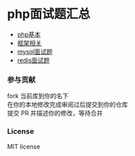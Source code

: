 # php面试题汇总



- [php基本](php基本.md)
- [框架相关](框架相关.md)
- [mysql面试题](mysql面试题.md)
- [redis面试题](redis面试题.md)


### 参与贡献
fork 当前库到你的名下   
在你的本地修改完成审阅过后提交到你的仓库    
提交 PR 并描述你的修改，等待合并  
### License
MIT license